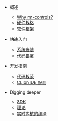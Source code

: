 
* 概述
  * [Why rm-controls?](rm-controls.md)
  * [硬件规格](hardware_specifications.md)
  * [软件框架](software_framework.md)
  
* 快速入门
  * [系统安装](quick_start/installation.md)
  * [代码部署](quick_start/deploy.md)
  
* 开发指南
  * [代码规范](dev_guide/code_style)
  * [CLion IDE 配置](dev_guide/ide_config.md)
  
* Digging deeper
  * [SDK](digging_deeper/sdk_docs/architecture.md)
  * [理论](digging_deeper/theory/theory_lover.md)
  * [实时内核的编译](dev_guide/rt_kernel.md)